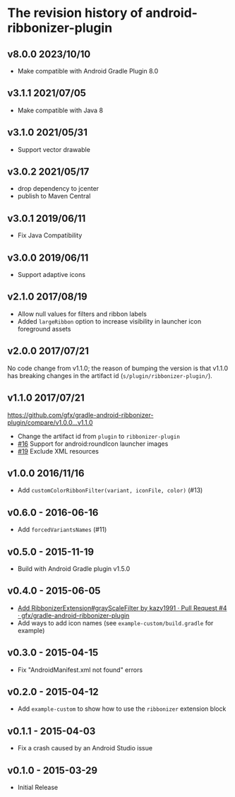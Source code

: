 # The revision history of android-ribbonizer-plugin

## v8.0.0 2023/10/10

- Make compatible with Android Gradle Plugin 8.0

## v3.1.1 2021/07/05

- Make compatible with Java 8

## v3.1.0 2021/05/31

- Support vector drawable

## v3.0.2 2021/05/17

- drop dependency to jcenter
- publish to Maven Central

## v3.0.1 2019/06/11

- Fix Java Compatibility

## v3.0.0 2019/06/11

- Support adaptive icons

## v2.1.0 2017/08/19

- Allow null values for filters and ribbon labels
- Added `largeRibbon` option to increase visibility in launcher icon foreground assets

## v2.0.0 2017/07/21

No code change from v1.1.0; the reason of bumping the version is that v1.1.0 has breaking changes in the artifact id (`s/plugin/ribbonizer-plugin/`).

## v1.1.0 2017/07/21

https://github.com/gfx/gradle-android-ribbonizer-plugin/compare/v1.0.0...v1.1.0

- Change the artifact id from `plugin` to `ribbonizer-plugin`
- [#16](https://github.com/gfx/gradle-android-ribbonizer-plugin/pull/16) Support for android:roundIcon launcher images
- [#19](https://github.com/gfx/gradle-android-ribbonizer-plugin/pull/19) Exclude XML resources

## v1.0.0 2016/11/16

- Add `customColorRibbonFilter(variant, iconFile, color)` (#13)

## v0.6.0 - 2016-06-16

- Add `forcedVariantsNames` (#11)

## v0.5.0 - 2015-11-19

- Build with Android Gradle plugin v1.5.0

## v0.4.0 - 2015-06-05

- [Add RibbonizerExtension#grayScaleFilter by kazy1991 · Pull Request #4 · gfx/gradle-android-ribbonizer-plugin](https://github.com/gfx/gradle-android-ribbonizer-plugin/pull/4)
- Add ways to add icon names (see `example-custom/build.gradle` for example)

## v0.3.0 - 2015-04-15

- Fix "AndroidManifest.xml not found" errors

## v0.2.0 - 2015-04-12

- Add `example-custom` to show how to use the `ribbonizer` extension block

## v0.1.1 - 2015-04-03

- Fix a crash caused by an Android Studio issue

## v0.1.0 - 2015-03-29

- Initial Release
